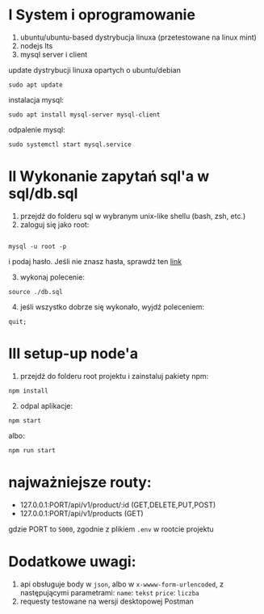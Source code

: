 # I System i oprogramowanie

1. ubuntu/ubuntu-based dystrybucja linuxa (przetestowane na linux mint)
2. nodejs lts
3. mysql server i client

update dystrybucji linuxa opartych o ubuntu/debian

```shell
sudo apt update
```

instalacja mysql:

```shell
sudo apt install mysql-server mysql-client
```

odpalenie mysql:

```shell
sudo systemctl start mysql.service
```

# II Wykonanie zapytań sql'a w sql/db.sql

1. przejdź do folderu sql w wybranym unix-like shellu (bash, zsh, etc.)
2. zaloguj się jako root:

```

mysql -u root -p
```

i podaj hasło.
Jeśli nie znasz hasła, sprawdź ten [link](https://stackoverflow.com/questions/16556497/mysql-how-to-reset-or-change-the-mysql-root-password)

3. wykonaj polecenie:

```
source ./db.sql
```

4. jeśli wszystko dobrze się wykonało, wyjdź poleceniem:

```
quit;
```

# III setup-up node'a

1. przejdź do folderu root projektu i zainstaluj pakiety npm:

```
npm install
```

2. odpal aplikacje:

```
npm start
```

albo:

```
npm run start
```

# najważniejsze routy:

- 127.0.0.1:PORT/api/v1/product/:id (GET,DELETE,PUT,POST)
- 127.0.0.1:PORT/api/v1/products (GET)

gdzie PORT to `5000`, zgodnie z plikiem `.env` w rootcie projektu

# Dodatkowe uwagi:

1. api obsługuje body w `json`, albo w `x-wwww-form-urlencoded`, z następującymi parametrami:
   `name`: `tekst`
   `price`: `liczba`
2. requesty testowane na wersji desktopowej Postman
